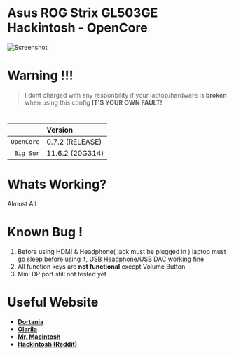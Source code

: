# Asus ROG Strix GL503GE Hackintosh - OpenCore

![Screenshot](https://imgur.com/6C59RBT.png)

# Warning !!!
> I dont charged with any responbility if your laptop/hardware is **broken** when using this config **IT'S YOUR OWN FAULT!**

#
| | Version |
| ---: | :--- |
| ``OpenCore`` | 0.7.2 (RELEASE) |
| ``Big Sur`` | 11.6.2 (20G314) |

# Whats Working?
Almost All

# Known Bug !
1. Before using HDMI & Headphone( jack must be plugged in ) laptop must go sleep before using it, USB Headphone/USB DAC working fine
2. All function keys are **not functional** except Volume Button
3. Mini DP port still not tested yet

# Useful Website

- **[Dortania](https://dortania.github.io/OpenCore-Install-Guide/)**
- **[Olarila](https://www.olarila.com/)**
- **[Mr. Macintosh](https://mrmacintosh.com/)**
- **[Hackintosh (Reddit)](https://www.reddit.com/r/hackintosh/)**
